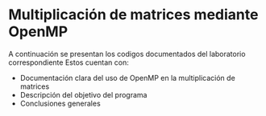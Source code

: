 # Multiplicación de matrices mediante OpenMP
A continuación se presentan los codigos documentados del laboratorio correspondiente
Estos cuentan con:
- Documentación clara del uso de OpenMP en la multiplicación de matrices
- Descripción del objetivo del programa
- Conclusiones generales

